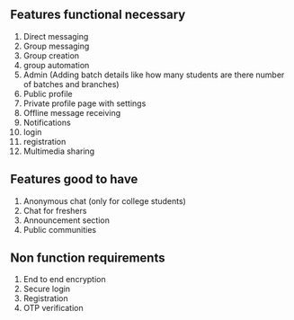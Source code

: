 ## Features  functional necessary 
1. Direct messaging 
2. Group messaging
3. Group creation 
4. group automation 
5. Admin (Adding batch details like how many students are there number of batches and branches)
6. Public profile
7. Private profile page with settings 
8.  Offline message receiving 
9. Notifications
10. login
11. registration 
12. Multimedia sharing 
## Features good to have 
1. Anonymous chat (only for college students)
2. Chat for freshers 
3. Announcement section 
4. Public communities 
## Non function requirements 
1. End to end encryption 
2. Secure login 
3. Registration 
4. OTP verification 


